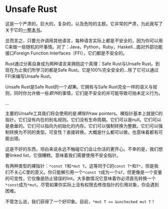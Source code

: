 # Unsafe Rust

这是一个严肃的，巨大的，复杂的，以及危险的主题。它非常的严肃，为此我写了关于它的[一整本书](https://doc.rust-lang.org/nightly/nomicon/)。

总而言之，只要允许调用其他语言，每种语言实际上都是不安全的，因为你可以用C来做一些随机的坏事情。对了：Java，Python，Ruby，Haskell...面对外部功能接口Foreign Function Interfaces（FFI），它们都是不安全的。

Rust通过分离自身成为两种语言来拥抱这个真理：Safe Rust与Unsafe Rust。到现在为止我们所学习的都是Safe Rust。它是100%完全安全的...除了它可以通过FFI来编写Unsafe Rust。

Unsafe Rust是Safe Rust的一个*超集*。它拥有与Safe Rust完全一样的语义与规则，同时你允许做一些*额外*的事情，它们是不安全的并可能导致可拍未定义行为。

...

主要的Unsafe工具我们将会使用的是*裸指针*raw pointers。裸指针基本上就是C的指针。它们没有内在的别名规则。它们没有生命周期。它们可以是null。它们可以是悬垂的。它们可以指向为初始化的内存。它们可以强制转换为整数。它们可以强制转换为不同的类型。可变性？直接转换。大概是什么都可以做，也意味着都有可能出错。

这是不好的东西，坦白来说永远不触碰它们会让你活的更开心。不幸的是，我们想要linked list，它很糟糕。意味着我们需要使用不安全指针。

有两种类型的裸指针：`*const T`和`*mut T`。这等同于C的`const T*`和`T*`，但是我们不关心C里的意义。你只能解引用一个`*const T`成为一个`&T`，但更像是一个变量的可变性，它仅像是防止错误的lint。大多数情况它意味着你必须首先转换一个`*const`成为`*mut`。尽管如果你实际上没有权限去修改指针的引用对象，你会遇到困难。

不管怎么说，我们获得了一个好印象。目前，`*mut T == &unchecked mut T`！
